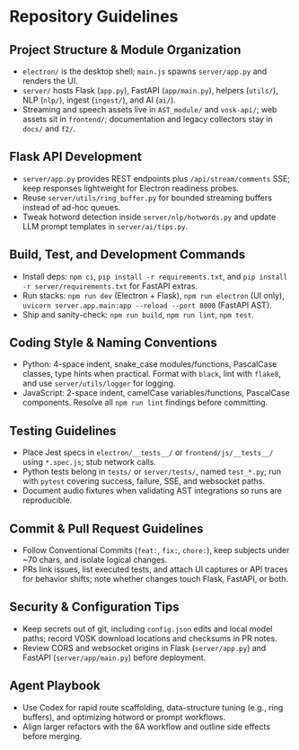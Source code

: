 # Repository Guidelines

## Project Structure & Module Organization
- `electron/` is the desktop shell; `main.js` spawns `server/app.py` and renders the UI.
- `server/` hosts Flask (`app.py`), FastAPI (`app/main.py`), helpers (`utils/`), NLP (`nlp/`), ingest (`ingest/`), and AI (`ai/`).
- Streaming and speech assets live in `AST_module/` and `vosk-api/`; web assets sit in `frontend/`; documentation and legacy collectors stay in `docs/` and `f2/`.

## Flask API Development
- `server/app.py` provides REST endpoints plus `/api/stream/comments` SSE; keep responses lightweight for Electron readiness probes.
- Reuse `server/utils/ring_buffer.py` for bounded streaming buffers instead of ad-hoc queues.
- Tweak hotword detection inside `server/nlp/hotwords.py` and update LLM prompt templates in `server/ai/tips.py`.

## Build, Test, and Development Commands
- Install deps: `npm ci`, `pip install -r requirements.txt`, and `pip install -r server/requirements.txt` for FastAPI extras.
- Run stacks: `npm run dev` (Electron + Flask), `npm run electron` (UI only), `uvicorn server.app.main:app --reload --port 8000` (FastAPI AST).
- Ship and sanity-check: `npm run build`, `npm run lint`, `npm test`.

## Coding Style & Naming Conventions
- Python: 4-space indent, snake_case modules/functions, PascalCase classes, type hints when practical. Format with `black`, lint with `flake8`, and use `server/utils/logger` for logging.
- JavaScript: 2-space indent, camelCase variables/functions, PascalCase components. Resolve all `npm run lint` findings before committing.

## Testing Guidelines
- Place Jest specs in `electron/__tests__/` or `frontend/js/__tests__/` using `*.spec.js`; stub network calls.
- Python tests belong in `tests/` or `server/tests/`, named `test_*.py`; run with `pytest` covering success, failure, SSE, and websocket paths.
- Document audio fixtures when validating AST integrations so runs are reproducible.

## Commit & Pull Request Guidelines
- Follow Conventional Commits (`feat:`, `fix:`, `chore:`), keep subjects under ~70 chars, and isolate logical changes.
- PRs link issues, list executed tests, and attach UI captures or API traces for behavior shifts; note whether changes touch Flask, FastAPI, or both.

## Security & Configuration Tips
- Keep secrets out of git, including `config.json` edits and local model paths; record VOSK download locations and checksums in PR notes.
- Review CORS and websocket origins in Flask (`server/app.py`) and FastAPI (`server/app/main.py`) before deployment.

## Agent Playbook
- Use Codex for rapid route scaffolding, data-structure tuning (e.g., ring buffers), and optimizing hotword or prompt workflows.
- Align larger refactors with the 6A workflow and outline side effects before merging.
